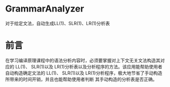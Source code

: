 # GrammarAnalyzer
对于给定文法，自动生成LL(1)、SLR(1)、LR(1)分析表

# 前言
在学习编译原理课程中的语法分析内容时，必须要掌握对上下文无关文法构造其对应的 LL(1)、 SLR(1)以及 LR(1)分析表以及分析程序的方法。该应用能帮助使用者自动构造确定文法的 LL(1)、 SLR(1)以及 LR(1)分析程序，极大地节省了手动构造所带来的时间开销，并且也能帮助使用者判断 其手动构造的分析表是否正确。
